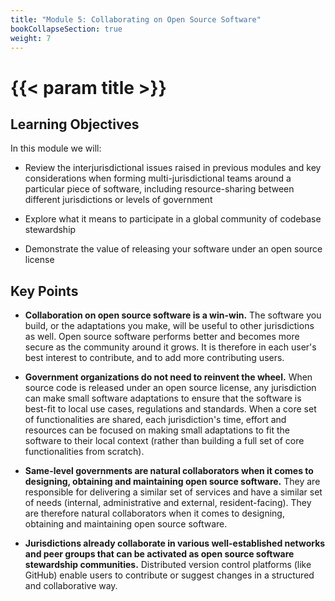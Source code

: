 ```yaml
---
title: "Module 5: Collaborating on Open Source Software"
bookCollapseSection: true
weight: 7
---
```


# {{< param title >}}

## Learning Objectives

In this module we will:

- Review the interjurisdictional issues raised in previous modules and key considerations when forming multi-jurisdictional teams around a particular piece of software, including resource-sharing between different jurisdictions or levels of government

- Explore what it means to participate in a global community of codebase stewardship

- Demonstrate the value of releasing your software under an open source license

## Key Points

- **Collaboration on open source software is a win-win.** The software you build, or the adaptations you make, will be useful to other jurisdictions as well. Open source software performs better and becomes more secure as the community around it grows. It is therefore in each user's best interest to contribute, and to add more contributing users.

- **Government organizations do not need to reinvent the wheel.** When source code is released under an open source license, any jurisdiction can make small software adaptations to ensure that the software is best-fit to local use cases, regulations and standards. When a core set of functionalities are shared, each jurisdiction's time, effort and resources can be focused on making small adaptations to fit the software to their local context (rather than building a full set of core functionalities from scratch).

- **Same-level governments are natural collaborators when it comes to designing, obtaining and maintaining open source software.** They are responsible for delivering a similar set of services and have a similar set of needs (internal, administrative and external, resident-facing). They are therefore natural collaborators when it comes to designing, obtaining and maintaining open source software.

- **Jurisdictions already collaborate in various well-established networks and peer groups that can be activated as open source software stewardship communities.** Distributed version control platforms (like GitHub) enable users to contribute or suggest changes in a structured and collaborative way.
